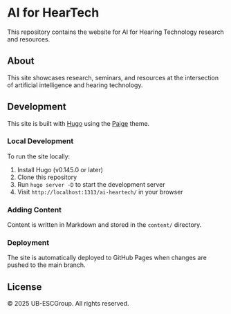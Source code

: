 # AI for HearTech

This repository contains the website for AI for Hearing Technology research and resources.

## About

This site showcases research, seminars, and resources at the intersection of artificial intelligence and hearing technology.

## Development

This site is built with [Hugo](https://gohugo.io/) using the [Paige](https://github.com/willfaught/paige) theme.

### Local Development

To run the site locally:

1. Install Hugo (v0.145.0 or later)
2. Clone this repository
3. Run `hugo server -D` to start the development server
4. Visit `http://localhost:1313/ai-heartech/` in your browser

### Adding Content

Content is written in Markdown and stored in the `content/` directory.

### Deployment

The site is automatically deployed to GitHub Pages when changes are pushed to the main branch.

## License

© 2025 UB-ESCGroup. All rights reserved. 